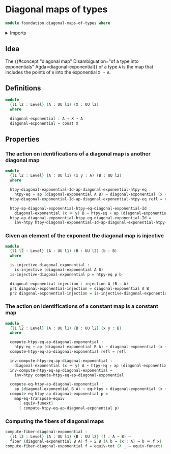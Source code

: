 # Diagonal maps of types

```agda
module foundation.diagonal-maps-of-types where
```

<details><summary>Imports</summary>

```agda
open import foundation.action-on-identifications-functions
open import foundation.dependent-pair-types
open import foundation.equality-cartesian-product-types
open import foundation.function-extensionality
open import foundation.functoriality-dependent-pair-types
open import foundation.morphisms-arrows
open import foundation.postcomposition-functions
open import foundation.retracts-of-types
open import foundation.transposition-identifications-along-equivalences
open import foundation.universe-levels

open import foundation-core.cartesian-product-types
open import foundation-core.constant-maps
open import foundation-core.equivalences
open import foundation-core.fibers-of-maps
open import foundation-core.function-types
open import foundation-core.homotopies
open import foundation-core.identity-types
open import foundation-core.injective-maps
open import foundation-core.propositions
open import foundation-core.retractions
open import foundation-core.sections
```

</details>

## Idea

The
{{#concept "diagonal map" Disambiguation="of a type into exponentials" Agda=diagonal-exponential}}
of a type `A` is the map that includes the points of `A` into the exponential
`X → A`.

## Definitions

```agda
module _
  {l1 l2 : Level} (A : UU l1) (X : UU l2)
  where

  diagonal-exponential : A → X → A
  diagonal-exponential = const X
```

## Properties

### The action on identifications of a diagonal map is another diagonal map

```agda
module _
  {l1 l2 : Level} {A : UU l1} (x y : A) (B : UU l2)
  where

  htpy-diagonal-exponential-Id-ap-diagonal-exponential-htpy-eq :
    htpy-eq ∘ ap (diagonal-exponential A B) ~ diagonal-exponential (x ＝ y) B
  htpy-diagonal-exponential-Id-ap-diagonal-exponential-htpy-eq refl = refl

  htpy-ap-diagonal-exponential-htpy-eq-diagonal-exponential-Id :
    diagonal-exponential (x ＝ y) B ~ htpy-eq ∘ ap (diagonal-exponential A B)
  htpy-ap-diagonal-exponential-htpy-eq-diagonal-exponential-Id =
    inv-htpy htpy-diagonal-exponential-Id-ap-diagonal-exponential-htpy-eq
```

### Given an element of the exponent the diagonal map is injective

```agda
module _
  {l1 l2 : Level} (A : UU l1) (B : UU l2) (b : B)
  where

  is-injective-diagonal-exponential :
    is-injective (diagonal-exponential A B)
  is-injective-diagonal-exponential p = htpy-eq p b

  diagonal-exponential-injection : injection A (B → A)
  pr1 diagonal-exponential-injection = diagonal-exponential A B
  pr2 diagonal-exponential-injection = is-injective-diagonal-exponential
```

### The action on identifications of a constant map is a constant map

```agda
module _
  {l1 l2 : Level} (A : UU l1) {B : UU l2} (x y : B)
  where

  compute-htpy-eq-ap-diagonal-exponential :
    htpy-eq ∘ ap (diagonal-exponential B A) ~ diagonal-exponential (x ＝ y) A
  compute-htpy-eq-ap-diagonal-exponential refl = refl

  inv-compute-htpy-eq-ap-diagonal-exponential :
    diagonal-exponential (x ＝ y) A ~ htpy-eq ∘ ap (diagonal-exponential B A)
  inv-compute-htpy-eq-ap-diagonal-exponential =
    inv-htpy compute-htpy-eq-ap-diagonal-exponential

  compute-eq-htpy-ap-diagonal-exponential :
    ap (diagonal-exponential B A) ~ eq-htpy ∘ diagonal-exponential (x ＝ y) A
  compute-eq-htpy-ap-diagonal-exponential p =
    map-eq-transpose-equiv
      ( equiv-funext)
      ( compute-htpy-eq-ap-diagonal-exponential p)
```

### Computing the fibers of diagonal maps

```agda
compute-fiber-diagonal-exponential :
  {l1 l2 : Level} {A : UU l1} {B : UU l2} (f : A → B) →
  fiber (diagonal-exponential B A) f ≃ Σ B (λ b → (x : A) → b ＝ f x)
compute-fiber-diagonal-exponential f = equiv-tot (λ _ → equiv-funext)
```
